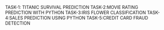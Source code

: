 TASK-1: TITANIC SURVIVAL PREDICTION
TASK-2:MOVIE RATING PREDICTION WITH PYTHON
TASK-3:IRIS FLOWER CLASSIFICATION
TASK-4:SALES PREDICTION USING PYTHON
TASK-5:CREDIT CARD FRAUD DETECTION
